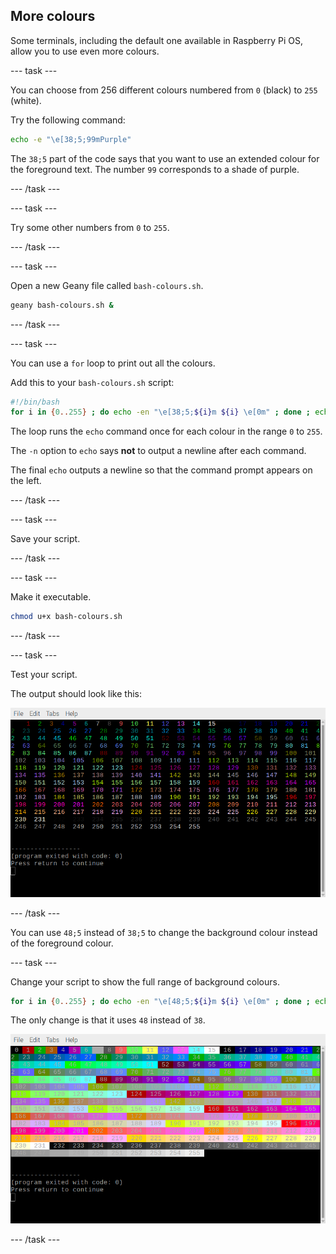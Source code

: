 ## More colours

Some terminals, including the default one available in Raspberry Pi OS, allow you to use even more colours.

--- task ---

You can choose from 256 different colours numbered from `0` (black) to `255` (white).

Try the following command:

```bash
echo -e "\e[38;5;99mPurple"
```

The `38;5` part of the code says that you want to use an extended colour for the foreground text. The number `99` corresponds to a shade of purple. 

--- /task ---

--- task ---

Try some other numbers from `0` to `255`. 

--- /task ---

--- task ---

Open a new Geany file called `bash-colours.sh`. 

```bash
geany bash-colours.sh &
```

--- /task ---

--- task ---

You can use a `for` loop to print out all the colours. 

Add this to your `bash-colours.sh` script:

```bash
#!/bin/bash
for i in {0..255} ; do echo -en "\e[38;5;${i}m ${i} \e[0m" ; done ; echo
```

The loop runs the `echo` command once for each colour in the range `0` to `255`.

The `-n` option to `echo` says **not** to output a newline after each command.

The final `echo` outputs a newline so that the command prompt appears on the left.

--- /task ---

--- task ---

Save your script.

--- /task ---

--- task ---

Make it executable. 

```bash
chmod u+x bash-colours.sh
```

--- /task ---

--- task ---

Test your script. 

The output should look like this:

![Coloured numbers](images/command-256-foreground.png)

--- /task ---

You can use `48;5` instead of `38;5` to change the background colour instead of the foreground colour. 

--- task ---

Change your script to show the full range of background colours. 

```bash
for i in {0..255} ; do echo -en "\e[48;5;${i}m ${i} \e[0m" ; done ; echo
```

The only change is that it uses `48` instead of `38`.

![Coloured numbers](images/command-256-background.png)

--- /task ---
